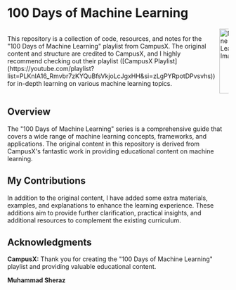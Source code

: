 # 100 Days of Machine Learning

<div style="overflow: auto; display: flex;">
  <div style="flex: 1; margin-right: 10px;">
    <p>This repository is a collection of code, resources, and notes for the "100 Days of Machine Learning" playlist from CampusX. The original content and structure are credited to CampusX, and I highly recommend checking out their playlist ([CampusX Playlist](https://youtube.com/playlist?list=PLKnIA16_Rmvbr7zKYQuBfsVkjoLcJgxHH&si=zLgPYRpotDPvsvhs)) for in-depth learning on various machine learning topics.
    </p>
  </div>

  <div style="flex: 1;">
    <img src="https://github.com/MuhammadSheraza002/100Days-of-Machine-Learning/raw/main/Images/ML.PNG" alt="Machine Learning Image" style="width: 100%;">
  </div>
</div>


## Overview

The "100 Days of Machine Learning" series is a comprehensive guide that covers a wide range of machine learning concepts, frameworks, and applications. The original content in this repository is derived from CampusX's fantastic work in providing educational content on machine learning.

## My Contributions

In addition to the original content, I have added some extra materials, examples, and explanations to enhance the learning experience. These additions aim to provide further clarification, practical insights, and additional resources to complement the existing curriculum.


## Acknowledgments

**CampusX:** Thank you for creating the "100 Days of Machine Learning" playlist and providing valuable educational content.

**Muhammad Sheraz**
